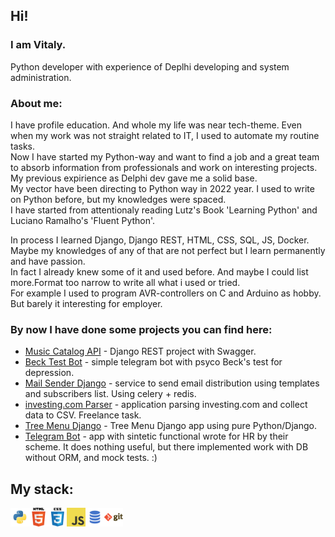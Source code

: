 ## Hi!

### I am Vitaly. 

Python developer with experience of Deplhi developing and system administration.

### About me: 
I have profile education. And whole my life was near tech-theme. Even when my work was not straight related to IT, I used to automate my routine tasks.<br>
Now I have started my Python-way and want to find a job and a great team to absorb information from professionals and work on interesting projects.<br>
My previous expirience as Delphi dev gave me a solid base.<br>
My vector have been directing to Python way in 2022 year. I used to write on Python before, but my knowledges were spaced.<br>
I have started from attentionaly reading Lutz's Book 'Learning Python' and Luciano Ramalho's 'Fluent Python'.<br>

In process I learned Django, Django REST, HTML, CSS, SQL, JS, Docker. <br>
Maybe my knowledges of any of that are not perfect but I learn permanently and have passion.<br> 
In fact I already knew some of it and used before. And maybe I could list more.Format too narrow to write all what i used or tried.<br>
For example I used to program AVR-controllers on C and Arduino as hobby. But barely it interesting for employer.

### By now I have done some projects you can find here:
- [Music Catalog API](https://github.com/SwJOKER/music_api) - Django REST project with Swagger.
- [Beck Test Bot](https://github.com/SwJOKER/BeckTestBot) - simple telegram bot with psyco Beck's test for depression. 
- [Mail Sender Django](https://github.com/SwJOKER/django_mail_sender) - service to send email distribution using templates and subscribers list. Using celery + redis.
- [investing.com Parser](https://github.com/SwJOKER/investing.com_parser) - application parsing investing.com and collect data to CSV. Freelance task.
- [Tree Menu Django](https://github.com/SwJOKER/tree_menu) - Tree Menu Django app using pure Python/Django. 
- [Telegram Bot](https://github.com/SwJOKER/telbot_worktask) - app with sintetic functional wrote for HR by their scheme. It does nothing useful, but there implemented work with DB without ORM, and mock tests. :)

## My stack: ##
<p>
  <img align="left" alt="Python" width="30px" src="https://raw.githubusercontent.com/github/explore/80688e429a7d4ef2fca1e82350fe8e3517d3494d/topics/python/python.png" />
  <img align="left" alt="HTML5" width="30px" src="https://raw.githubusercontent.com/github/explore/80688e429a7d4ef2fca1e82350fe8e3517d3494d/topics/html/html.png" />
  <img align="left" alt="CSS3" width="30px" src="https://raw.githubusercontent.com/github/explore/80688e429a7d4ef2fca1e82350fe8e3517d3494d/topics/css/css.png" />
  <img align="left" alt="JavaScript" width="30px" src="https://raw.githubusercontent.com/github/explore/80688e429a7d4ef2fca1e82350fe8e3517d3494d/topics/javascript/javascript.png" />
  <img align="left" alt="SQL" width="30px" src="https://raw.githubusercontent.com/github/explore/80688e429a7d4ef2fca1e82350fe8e3517d3494d/topics/sql/sql.png" />
  <img align="left" alt="Git" width="30px" src="https://raw.githubusercontent.com/github/explore/80688e429a7d4ef2fca1e82350fe8e3517d3494d/topics/git/git.png" />
</p>
</br>
